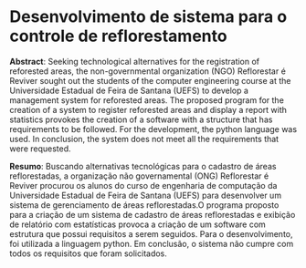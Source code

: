 # Desenvolvimento de sistema para o controle de reflorestamento

**Abstract**: Seeking technological alternatives for the registration of reforested areas, the non-governmental organization (NGO) Reflorestar é Reviver sought out the students of the computer engineering course at the Universidade Estadual de Feira de Santana (UEFS) to develop a management system for reforested areas. The proposed program for the creation of a system to register reforested areas and display a report with statistics provokes the creation of a software with a structure that has requirements to be followed. For the development, the python language was used. In conclusion, the system does not meet all the requirements that were requested.

**Resumo**: Buscando alternativas tecnológicas para o cadastro de áreas reflorestadas, a organização não governamental (ONG) Reflorestar é Reviver procurou os alunos do curso de engenharia de computação da Universidade Estadual de Feira de Santana (UEFS) para desenvolver um sistema de gerenciamento de áreas reflorestadas.O programa proposto para a criação de um sistema de cadastro de áreas reflorestadas e exibição de relatório com estatísticas provoca a criação de um software com estrutura que possui requisitos a serem seguidos. Para o desenvolvimento, foi utilizada a linguagem python. Em conclusão, o sistema não cumpre com todos os requisitos que foram solicitados.

